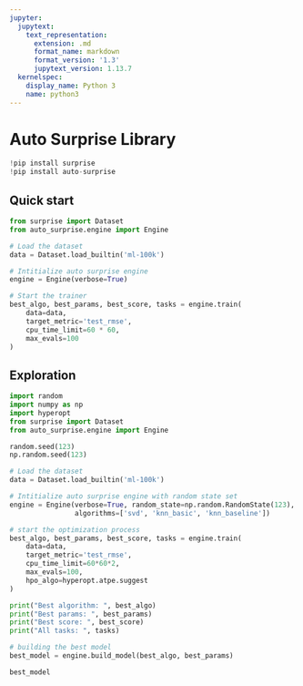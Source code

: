 ```yaml
---
jupyter:
  jupytext:
    text_representation:
      extension: .md
      format_name: markdown
      format_version: '1.3'
      jupytext_version: 1.13.7
  kernelspec:
    display_name: Python 3
    name: python3
---
```


# Auto Surprise Library

```python colab={"base_uri": "https://localhost:8080/"} executionInfo={"elapsed": 39223, "status": "ok", "timestamp": 1629793359475, "user": {"displayName": "Sparsh Agarwal", "photoUrl": "", "userId": "13037694610922482904"}, "user_tz": -330} id="U2ex9ekEPqIr" outputId="8eb87e5b-1e73-41a6-d69f-6399aa78303b"
!pip install surprise
!pip install auto-surprise
```

<!-- #region id="4EkxNOjiSNyC" -->
## Quick start
<!-- #endregion -->

```python executionInfo={"elapsed": 703, "status": "ok", "timestamp": 1629793369375, "user": {"displayName": "Sparsh Agarwal", "photoUrl": "", "userId": "13037694610922482904"}, "user_tz": -330} id="eS57iiaSQL2r"
from surprise import Dataset
from auto_surprise.engine import Engine
```

```python colab={"base_uri": "https://localhost:8080/", "height": 1000} executionInfo={"elapsed": 3609863, "status": "ok", "timestamp": 1629796979217, "user": {"displayName": "Sparsh Agarwal", "photoUrl": "", "userId": "13037694610922482904"}, "user_tz": -330} id="E0tc-e_3QG1-" outputId="b487463c-8a7c-44eb-e93a-377195fc566f"
# Load the dataset
data = Dataset.load_builtin('ml-100k')

# Intitialize auto surprise engine
engine = Engine(verbose=True)

# Start the trainer
best_algo, best_params, best_score, tasks = engine.train(
    data=data, 
    target_metric='test_rmse', 
    cpu_time_limit=60 * 60, 
    max_evals=100
)
```

<!-- #region id="WqxkPNhFQTXy" -->
## Exploration
<!-- #endregion -->

```python id="_9mjNDoDQ99B"
import random
import numpy as np
import hyperopt
from surprise import Dataset
from auto_surprise.engine import Engine
```

```python id="f7KHVu2tRRue"
random.seed(123)
np.random.seed(123)
```

```python colab={"base_uri": "https://localhost:8080/"} executionInfo={"elapsed": 27967, "status": "ok", "timestamp": 1629793620569, "user": {"displayName": "Sparsh Agarwal", "photoUrl": "", "userId": "13037694610922482904"}, "user_tz": -330} id="i0APyBrzRDf1" outputId="0e2e3348-8aec-4e18-b879-d7ee405f65a3"
# Load the dataset
data = Dataset.load_builtin('ml-100k')
```

```python id="M0hl5N8YRECV"
# Intitialize auto surprise engine with random state set
engine = Engine(verbose=True, random_state=np.random.RandomState(123),
                algorithms=['svd', 'knn_basic', 'knn_baseline'])
```

```python colab={"base_uri": "https://localhost:8080/", "height": 1000} executionInfo={"elapsed": 902812, "status": "ok", "timestamp": 1629801039990, "user": {"displayName": "Sparsh Agarwal", "photoUrl": "", "userId": "13037694610922482904"}, "user_tz": -330} id="t019Tam7RmcU" outputId="53451165-75ac-4e30-d6d4-0a298b329d5b"
# start the optimization process
best_algo, best_params, best_score, tasks = engine.train(
    data=data,
    target_metric='test_rmse',
    cpu_time_limit=60*60*2,
    max_evals=100,
    hpo_algo=hyperopt.atpe.suggest
)
```

```python colab={"base_uri": "https://localhost:8080/"} executionInfo={"elapsed": 571, "status": "ok", "timestamp": 1629801252688, "user": {"displayName": "Sparsh Agarwal", "photoUrl": "", "userId": "13037694610922482904"}, "user_tz": -330} id="Hp3yk8MjSwKf" outputId="cc2150b3-35a3-420a-f17c-fb513676bd60"
print("Best algorithm: ", best_algo)
print("Best params: ", best_params)
print("Best score: ", best_score)
print("All tasks: ", tasks)
```

```python id="b9YUwoWKR28K"
# building the best model
best_model = engine.build_model(best_algo, best_params)
```

```python colab={"base_uri": "https://localhost:8080/"} executionInfo={"elapsed": 619, "status": "ok", "timestamp": 1629801342804, "user": {"displayName": "Sparsh Agarwal", "photoUrl": "", "userId": "13037694610922482904"}, "user_tz": -330} id="xgWbvszMucN9" outputId="584b17c0-5028-462f-87b2-d55705e64481"
best_model
```
